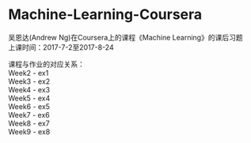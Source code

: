 # Machine-Learning-Coursera
吴恩达(Andrew Ng)在Coursera上的课程《Machine Learning》的课后习题  
上课时间：2017-7-2至2017-8-24

课程与作业的对应关系：  
Week2		 - ex1  
Week3		 - ex2  
Week4		 - ex3  
Week5		 - ex4  
Week6		 - ex5  
Week7		 - ex6  
Week8		 - ex7  
Week9		 - ex8  
